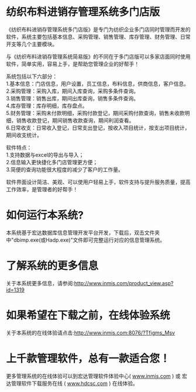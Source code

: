 # 纺织布料进销存管理系统多门店版

《纺织布料进销存管理系统多门店版》是专门为纺织企业多门店同时管理而开发的软件，系统主要包括基本信息、采购管理、销售管理、库存管理、财务管理、日常开支等几个主要模块。

与《纺织布料进销存管理系统简易版》的不同在于多门店版可以多家店面同时使用软件，简单实用，容易上手，是帮助您管理企业的好帮手！ 

系统包括以下六部分：   
1.基本信息：门店信息，用户设置，员工信息，布料信息，供商信息，客户信息。   
2.采购管理：采购入库，期间入库查询，采购多条件查询。   
3.销售管理：销售出库，期间出库查询，销售多条件查询。   
4.库存管理：库存明细，库存盘点。   
5.财务管理：采购未付款明细，采购付款登记，期间采购付款查询，销售未收款明细，销售收款登记，期间销售收款查询，期间利润查看。   
6.日常收支：日常收入登记，日常支出登记，按收入项目统计，按支出项目统计，期间收支统计。 

软件特点：   
1.支持数据与excel的导出与导入；   
2.信息输入更快捷化多门店管理更方便；   
3.简便的查询功能很大程度的减少了客户的工作量。 

软件界面设计简洁、美观、可以使用户轻易上手，软件支持与提升服务质量，提高工作效率，是管理者的好帮手！

# 如何运行本系统?

本系统基于宏达数据库信息管理开发平台开发，下载后，双击文件夹中"dbimp.exe(或Hadp.exe)"文件即可完整运行对应的信息管理系统。

# 了解系统的更多信息

关于本系统更多信息，请参阅:http://www.inmis.com/product_view.asp?id=1319

# 如果希望在下载之前，在线体验系统

关于本系统的在线体验请点击:http://www.inmis.com:8076/?Tfigms_Msv

# 上千款管理软件，总有一款适合您！

更多管理系统的在线体验可以到宏达管理软件体验中心( www.inmis.com ) 或 宏达管理软件下载服务在线 ( www.hdcsc.com ) 在线体验。

